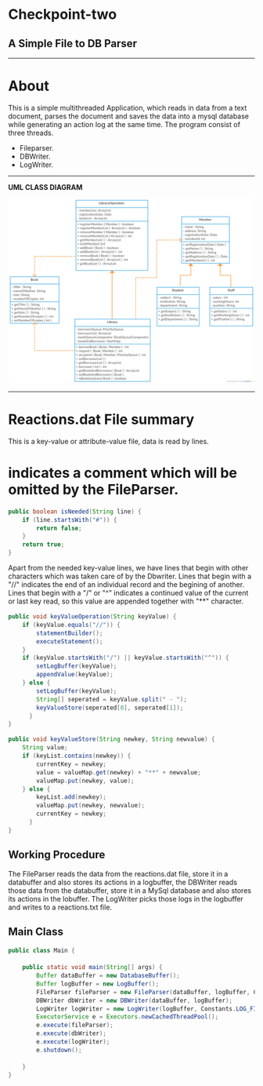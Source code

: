 **Checkpoint-two**
==============

A Simple File to DB Parser
-------------
-------------
**About**
========
This is a simple multithreaded Application, which reads in data from a text document, parses the document and saves the data into a mysql database while generating an action log at the same time. 
The program consist of three threads.

 - Fileparser.
 - DBWriter.
 - LogWriter.


----------
**UML CLASS DIAGRAM**

![Uml class Diagram](https://github.com/andela-gkuti/Checkpoint-one/blob/master/uml.png?raw=true)


----------


**Reactions.dat File summary**
=====
This is a key-value or attribute-value file, data is read by lines. 
 # indicates a comment which will be omitted by the FileParser.
 
```java
public boolean isNeeded(String line) {
    if (line.startsWith("#")) {
        return false;
    }
    return true;
}
```

Apart from the needed key-value lines, we have lines that begin with other characters which was taken care of by the Dbwriter.
  Lines that begin with a "//" indicates the end of an individual record and the begining of another.
  Lines that begin with a "/" or "^" indicates a continued value of the current or last key read, so this value are appended together with "**" character.
```java
public void keyValueOperation(String keyValue) {
    if (keyValue.equals("//")) {
        statementBuilder();
        executeStatement();
    }
    if (keyValue.startsWith("/") || keyValue.startsWith("^")) {
        setLogBuffer(keyValue);
        appendValue(keyValue);
    } else {
        setLogBuffer(keyValue);
        String[] seperated = keyValue.split(" - ");
        keyValueStore(seperated[0], seperated[1]);
      }
}
```

```java
public void keyValueStore(String newkey, String newvalue) {
    String value;
    if (keyList.contains(newkey)) {
        currentKey = newkey;
        value = valueMap.get(newkey) + "**" + newvalue;
        valueMap.put(newkey, value);
    } else {
        keyList.add(newkey);
        valueMap.put(newkey, newvalue);
        currentKey = newkey;
      }
}
```

Working Procedure
-----------------
The FileParser reads the data from the reactions.dat file, store it in a databuffer and also stores its actions in a logbuffer, the DBWriter reads those data from the databuffer, store it in a MySql database and also stores its actions in the lobuffer.
The LogWriter picks those logs in the logbuffer and writes to a reactions.txt file.

Main Class
----------

```java
public class Main {

    public static void main(String[] args) {
        Buffer dataBuffer = new DatabaseBuffer();
        Buffer logBuffer = new LogBuffer();
        FileParser fileParser = new FileParser(dataBuffer, logBuffer, Constants.DATA_FILENAME);
        DBWriter dbWriter = new DBWriter(dataBuffer, logBuffer);
        LogWriter logWriter = new LogWriter(logBuffer, Constants.LOG_FILENAME);
        ExecutorService e = Executors.newCachedThreadPool();
        e.execute(fileParser);
        e.execute(dbWriter);
        e.execute(logWriter);
        e.shutdown();

    }
}
```